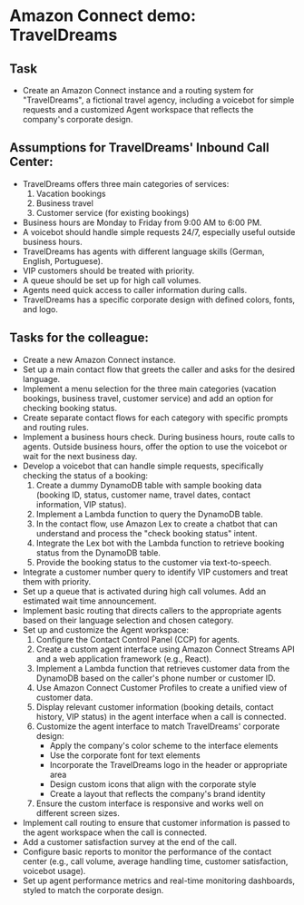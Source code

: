 # Amazon Connect demo: TravelDreams

## Task
- Create an Amazon Connect instance and a routing system for "TravelDreams", a fictional travel agency, including a voicebot for simple requests and a customized Agent workspace that reflects the company's corporate design.

## Assumptions for TravelDreams' Inbound Call Center:
- TravelDreams offers three main categories of services:
    1. Vacation bookings
    2. Business travel
    3. Customer service (for existing bookings)
- Business hours are Monday to Friday from 9:00 AM to 6:00 PM.
- A voicebot should handle simple requests 24/7, especially useful outside business hours.
- TravelDreams has agents with different language skills (German, English, Portuguese).
- VIP customers should be treated with priority.
- A queue should be set up for high call volumes.
- Agents need quick access to caller information during calls.
- TravelDreams has a specific corporate design with defined colors, fonts, and logo.

## Tasks for the colleague:
- Create a new Amazon Connect instance.
- Set up a main contact flow that greets the caller and asks for the desired language.
- Implement a menu selection for the three main categories (vacation bookings, business travel, customer service) and add an option for checking booking status.
- Create separate contact flows for each category with specific prompts and routing rules.
- Implement a business hours check. During business hours, route calls to agents. Outside business hours, offer the option to use the voicebot or wait for the next business day.
- Develop a voicebot that can handle simple requests, specifically checking the status of a booking:
    1. Create a dummy DynamoDB table with sample booking data (booking ID, status, customer name, travel dates, contact information, VIP status).
    2. Implement a Lambda function to query the DynamoDB table.
    3. In the contact flow, use Amazon Lex to create a chatbot that can understand and process the "check booking status" intent.
    4. Integrate the Lex bot with the Lambda function to retrieve booking status from the DynamoDB table.
    5. Provide the booking status to the customer via text-to-speech.
- Integrate a customer number query to identify VIP customers and treat them with priority.
- Set up a queue that is activated during high call volumes. Add an estimated wait time announcement.
- Implement basic routing that directs callers to the appropriate agents based on their language selection and chosen category.
- Set up and customize the Agent workspace:
    1. Configure the Contact Control Panel (CCP) for agents.
    2. Create a custom agent interface using Amazon Connect Streams API and a web application framework (e.g., React).
    3. Implement a Lambda function that retrieves customer data from the DynamoDB based on the caller's phone number or customer ID.
    4. Use Amazon Connect Customer Profiles to create a unified view of customer data.
    5. Display relevant customer information (booking details, contact history, VIP status) in the agent interface when a call is connected.
    6. Customize the agent interface to match TravelDreams' corporate design:
        - Apply the company's color scheme to the interface elements
        - Use the corporate font for text elements
        - Incorporate the TravelDreams logo in the header or appropriate area
        - Design custom icons that align with the corporate style
        - Create a layout that reflects the company's brand identity
    7. Ensure the custom interface is responsive and works well on different screen sizes.
- Implement call routing to ensure that customer information is passed to the agent workspace when the call is connected.
- Add a customer satisfaction survey at the end of the call.
- Configure basic reports to monitor the performance of the contact center (e.g., call volume, average handling time, customer satisfaction, voicebot usage).
- Set up agent performance metrics and real-time monitoring dashboards, styled to match the corporate design.